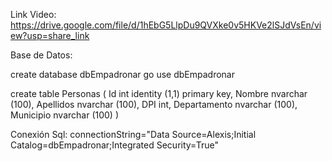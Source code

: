 Link Video: https://drive.google.com/file/d/1hEbG5LlpDu9QVXke0v5HKVe2lSJdVsEn/view?usp=share_link


Base de Datos: 

create database dbEmpadronar
go
use dbEmpadronar

create table Personas 
(
Id int identity (1,1) primary key,
Nombre nvarchar (100),
Apellidos nvarchar (100),
DPI int,
Departamento nvarchar (100),
Municipio nvarchar (100)
)


Conexión Sql:
connectionString="Data Source=Alexis;Initial Catalog=dbEmpadronar;Integrated Security=True"
